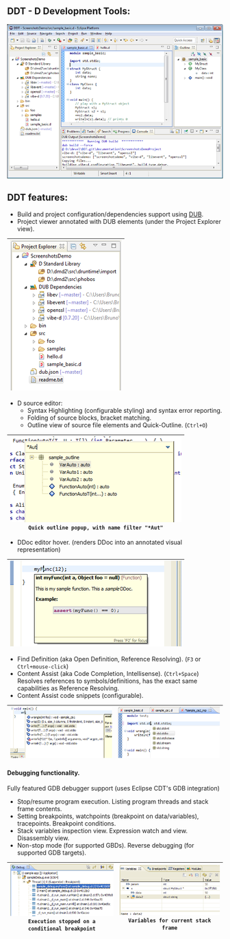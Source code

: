 ## DDT - D Development Tools:
[![sample_basic](screenshots/sample_basic.png)](screenshots/sample_basic.png?raw=true)

## DDT features:
 * Build and project configuration/dependencies support using [DUB](http://code.dlang.org/about).
 * Project viewer annotated with DUB elements (under the Project Explorer view).
 
|[![sample_basic](screenshots/ProjectExplorer.png)](screenshots/ProjectExplorer.png?raw=true)|
|----|

 * D source editor:
   * Syntax Highlighting (configurable styling) and syntax error reporting.
   * Folding of source blocks, bracket matching.
   * Outline view of source file elements and Quick-Outline. (`Ctrl+O`)
   
|[![sample_quickOutline](screenshots/thumbs/sample_quickOutline.png)](screenshots/sample_quickOutline.png?raw=true)<br/>`Quick outline popup, with name filter "*Aut"`|
|----|

   * DDoc editor hover. (renders DDoc into an annotated visual representation)
   
|[![sample_ddocView](screenshots/thumbs/sample_ddocView.png)](screenshots/sample_ddocView.png?raw=true)|
|----|
   * Find Definition (aka Open Definition, Reference Resolving). (`F3` or `Ctrl+mouse-click`)
   * Content Assist (aka Code Completion, Intellisense). (`Ctrl+Space`) Resolves references to symbols/definitions, has the exact same capabilities as Reference Resolving.
   * Content Assist code snippets (configurable). 

| [![sample_ca1](screenshots/thumbs/sample_ca1.png)](screenshots/sample_ca1.png?raw=true) | [![sample_ca2](screenshots/thumbs/sample_ca2.png)](screenshots/sample_ca2.png?raw=true) |
|----|----|


#### Debugging functionality. 
Fully featured GDB debugger support (uses Eclipse CDT's GDB integration)
  * Stop/resume program execution. Listing program threads and stack frame contents.
  * Setting breakpoints, watchpoints (breakpoint on data/variables), tracepoints. Breakpoint conditions.
  * Stack variables inspection view. Expression watch and view. Disassembly view.
  * Non-stop mode (for supported GBDs). Reverse debugging (for supported GDB targets).

| [![sample_debug1](screenshots/thumbs/sample_debug1.png)](screenshots/sample_debug1.png?raw=true)<br/>`Execution stopped on a conditional breakpoint` | [![sample_debug2](screenshots/thumbs/sample_debug2.png)](screenshots/sample_debug2.png?raw=true)<br/>`Variables for current stack frame` |
|----|----|
